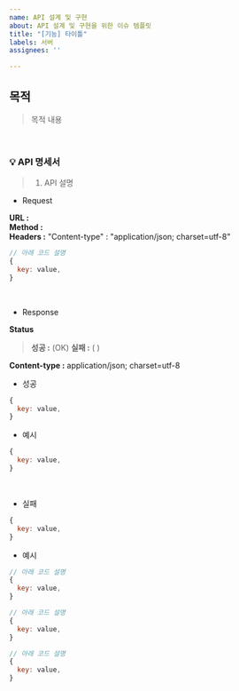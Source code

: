 ```yaml
---
name: API 설계 및 구현
about: API 설계 및 구현을 위한 이슈 템플릿
title: "[기능] 타이틀"
labels: 서버
assignees: ''

---
```


## 목적
> 목적 내용

<br>

### 💡 API 명세서
> 1. API 설명
* Request

**URL :**   <br>
**Method :**  <br>
**Headers :** "Content-type" : "application/json; charset=utf-8"
```js
// 아래 코드 설명
{
  key: value,
}
```

<br>

* Response  

**Status** 
>**성공 :**  (OK)
>**실패 :**  (  )

**Content-type :** application/json; charset=utf-8

* 성공
```js
{
  key: value,
}
```
* 예시
```js
{
  key: value,
}
```

<br>

* 실패
```js
{
  key: value,
}
```
* 예시
```js
// 아래 코드 설명
{
  key: value,
}

// 아래 코드 설명
{
  key: value,
}

// 아래 코드 설명
{
  key: value,
}
```

<br>
<br>
